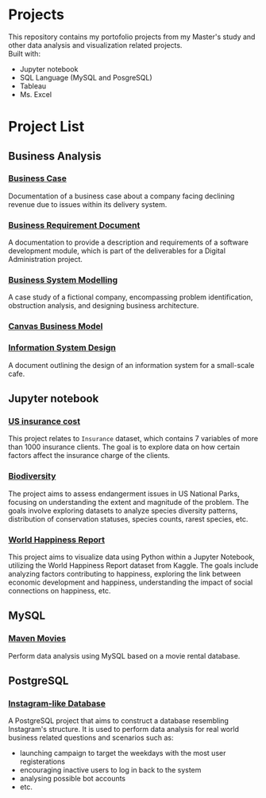 # Projects
This repository contains my portofolio projects from my Master's study and other data analysis and visualization related projects.\
Built with:
- Jupyter notebook
- SQL Language (MySQL and PosgreSQL)
- Tableau
- Ms. Excel

# Project List
## Business Analysis
### [Business Case](https://github.com/kamil-naly/projects/tree/main/Business%20Case)
Documentation of a business case about a company facing declining revenue due to issues within its delivery system.
### [Business Requirement Document](https://github.com/kamil-naly/projects/tree/main/Business%20Requirement%20Document%20(BRD))
A documentation to provide a description and requirements of a software development module, which is part of the deliverables for a Digital Administration project.
### [Business System Modelling](https://github.com/kamil-naly/projects/tree/main/Business%20System%20Modelling)
A case study of a fictional company, encompassing problem identification, obstruction analysis, and designing business architecture.
### [Canvas Business Model](https://github.com/kamil-naly/projects/tree/main/Canvas%20Business%20Model)
### [Information System Design](https://github.com/kamil-naly/projects/tree/main/Information%20System%20Design)
A document outlining the design of an information system for a small-scale cafe.

## Jupyter notebook
### [US insurance cost](https://github.com/kamil-naly/projects/tree/main/US%20insurance%20cost)
This project relates to `Insurance` dataset, which contains 7 variables of more than 1000 insurance clients.
The goal is to explore data on how certain factors affect the insurance charge of the clients.
### [Biodiversity](https://github.com/kamil-naly/projects/tree/main/Biodiversity)
The project aims to assess endangerment issues in US National Parks, focusing on understanding the extent and magnitude of the problem. 
The goals involve exploring datasets to analyze species diversity patterns, distribution of conservation statuses, species counts, rarest species, etc.
### [World Happiness Report](https://github.com/kamil-naly/projects/tree/main/World%20Happiness%20Report)
This project aims to visualize data using Python within a Jupyter Notebook, utilizing the World Happiness Report dataset from Kaggle. 
The goals include analyzing factors contributing to happiness, exploring the link between economic development and happiness, understanding the impact of social connections on happiness, etc.

## MySQL
### [Maven Movies](https://github.com/kamil-naly/projects/tree/main/Mavenmovie)
Perform data analysis using MySQL based on a movie rental database.

## PostgreSQL
### [Instagram-like Database](https://github.com/kamil-naly/projects/tree/main/Instagram%20Database)
A PostgreSQL project that aims to construct a database resembling Instagram's structure. It is used to perform data analysis for real world business related questions and scenarios such as:
- launching campaign to target the weekdays with the most user registerations
- encouraging inactive users to log in back to the system
- analysing possible bot accounts
- etc.





